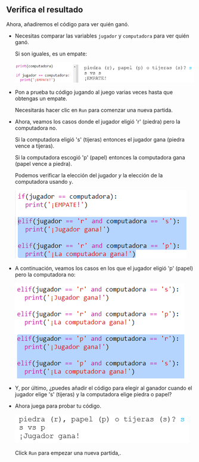 ## Verifica el resultado

Ahora, añadiremos el código para ver quién ganó.

+ Necesitas comparar las variables `jugador` y `computadora` para ver quién ganó.
    
    Si son iguales, es un empate:
    
    ![captura de pantalla](images/rps-draw.png)

+ Pon a prueba tu código jugando al juego varias veces hasta que obtengas un empate.
    
    Necesitarás hacer clic en `Run` para comenzar una nueva partida.

+ Ahora, veamos los casos donde el jugador eligió 'r' (piedra) pero la computadora no.
    
    Si la computadora eligió 's' (tijeras) entonces el jugador gana (piedra vence a tijeras).
    
    Si la computadora escogió 'p' (papel) entonces la computadora gana (papel vence a piedra).
    
    Podemos verificar la elección del jugador *y* la elección de la computadora usando `y`.
    
    ![captura de pantalla](images/rps-player-rock.png)

+ A continuación, veamos los casos en los que el jugador eligió 'p' (papel) pero la computadora no:
    
    ![captura de pantalla](images/rps-player-paper.png)

+ Y, por último, ¿puedes añadir el código para elegir al ganador cuando el jugador elige 's' (tijeras) y la computadora elige piedra o papel?

+ Ahora juega para probar tu código.
    
    ![captura de pantalla](images/rps-play.png)
    
    Click `Run` para empezar una nueva partida,.